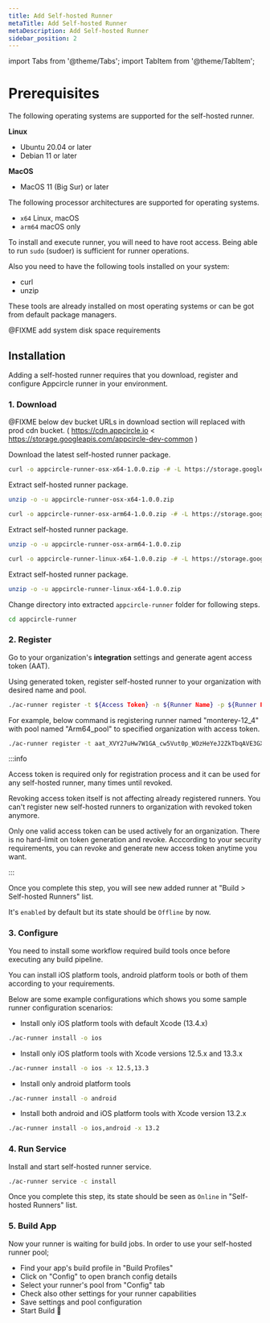 ```yaml
---
title: Add Self-hosted Runner
metaTitle: Add Self-hosted Runner
metaDescription: Add Self-hosted Runner
sidebar_position: 2
---
```


import Tabs from '@theme/Tabs';
import TabItem from '@theme/TabItem';

# Prerequisites

The following operating systems are supported for the self-hosted runner.

**Linux**

- Ubuntu 20.04 or later
- Debian 11 or later
  
**MacOS**

- MacOS 11 (Big Sur) or later

The following processor architectures are supported for operating systems.

- `x64` Linux, macOS
- `arm64` macOS only
  
To install and execute runner, you will need to have root access. Being able to run `sudo` (sudoer) is sufficient for runner operations.

Also you need to have the following tools installed on your system:

- curl
- unzip

These tools are already installed on most operating systems or can be got from default package managers.
  
@FIXME add system disk space requirements

## Installation

Adding a self-hosted runner requires that you download, register and configure Appcircle runner in your environment.

### 1. Download

@FIXME below dev bucket URLs in download section will replaced with prod cdn bucket.
( https://cdn.appcircle.io < https://storage.googleapis.com/appcircle-dev-common )

Download the latest self-hosted runner package.

<Tabs>
  <TabItem value="osx-x64" label="macOS x64" default>

   ```bash
curl -o appcircle-runner-osx-x64-1.0.0.zip -# -L https://storage.googleapis.com/appcircle-dev-common/self-hosted/runner/appcircle-runner-osx-x64-1.0.0.zip
```

Extract self-hosted runner package.

   ```bash
unzip -o -u appcircle-runner-osx-x64-1.0.0.zip
```

  </TabItem>
  <TabItem value="osx-arm64" label="macOS arm64">

   ```bash
curl -o appcircle-runner-osx-arm64-1.0.0.zip -# -L https://storage.googleapis.com/appcircle-dev-common/self-hosted/runner/appcircle-runner-osx-arm64-1.0.0.zip
```

Extract self-hosted runner package.

   ```bash
unzip -o -u appcircle-runner-osx-arm64-1.0.0.zip
```

  </TabItem>

  <TabItem value="linux-x64" label="Linux x64">

   ```bash
curl -o appcircle-runner-linux-x64-1.0.0.zip -# -L https://storage.googleapis.com/appcircle-dev-common/self-hosted/runner/appcircle-runner-linux-x64-1.0.0.zip
```

Extract self-hosted runner package.

   ```bash
unzip -o -u appcircle-runner-linux-x64-1.0.0.zip
```

  </TabItem>
</Tabs>

Change directory into extracted `appcircle-runner` folder for following steps.

```bash
cd appcircle-runner
```

### 2. Register

Go to your organization's **integration** settings and generate agent access token (AAT).

Using generated token, register self-hosted runner to your organization with desired name and pool.

```bash
./ac-runner register -t ${Access Token} -n ${Runner Name} -p ${Runner Pool}
```

For example, below command is registering runner named "monterey-12_4" with pool named "Arm64_pool" to specified organization with access token.

```bash
./ac-runner register -t aat_XVY27uHw7W1GA_cw5Vut0p_WOzHeYeJ2ZkTbqAVE3GX -n monterey-12_4 -p Arm64_pool
```

:::info

Access token is required only for registration process and it can be used for any self-hosted runner, many times until revoked.

Revoking access token itself is not affecting already registered runners. You can't register new self-hosted runners to organization with revoked token anymore.

Only one valid access token can be used actively for an organization. There is no hard-limit on token generation and revoke. Acccording to your security requirements, you can revoke and generate new access token anytime you want.

:::

Once you complete this step, you will see new added runner at "Build > Self-hosted Runners" list.

It's `enabled` by default but its state should be `Offline` by now.

### 3. Configure

You need to install some workflow required build tools once before executing any build pipeline.

You can install iOS platform tools, android platform tools or both of them according to your requirements.

Below are some example configurations which shows you some sample runner configuration scenarios:

- Install only iOS platform tools with default Xcode (13.4.x)

```bash
./ac-runner install -o ios
```

- Install only iOS platform tools with Xcode versions 12.5.x and 13.3.x

```bash
./ac-runner install -o ios -x 12.5,13.3
```

- Install only android platform tools

```bash
./ac-runner install -o android
```

- Install both android and iOS platform tools with Xcode version 13.2.x

```bash
./ac-runner install -o ios,android -x 13.2
```

### 4. Run Service

Install and start self-hosted runner service.

```bash
./ac-runner service -c install
```

Once you complete this step, its state should be seen as `Online` in "Self-hosted Runners" list.

### 5. Build App

Now your runner is waiting for build jobs. In order to use your self-hosted runner pool;

- Find your app's build profile in "Build Profiles"
- Click on "Config" to open branch config details
- Select your runner's pool from "Config" tab
- Check also other settings for your runner capabilities
- Save settings and pool configuration
- Start Build :tada:
